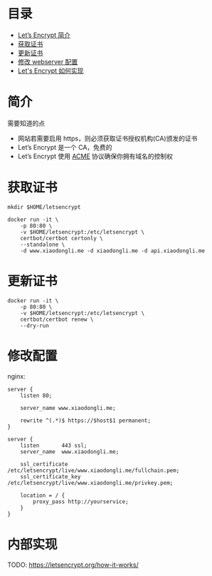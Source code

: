 目录
=================

+ [Let’s Encrypt 简介](#简介)
+ [获取证书](#获取证书)
+ [更新证书](#更新证书)
+ [修改 webserver 配置](#修改配置)
+ [Let's Encrypt 如何实现](#内部实现)

# 简介

需要知道的点

- 网站若需要启用 https，则必须获取证书授权机构(CA)颁发的证书
- Let’s Encrypt 是一个 CA，免费的
- Let’s Encrypt 使用 [ACME](https://ietf-wg-acme.github.io/acme/draft-ietf-acme-acme.txt) 协议确保你拥有域名的控制权

# 获取证书

```
mkdir $HOME/letsencrypt

docker run -it \
    -p 80:80 \
    -v $HOME/letsencrypt:/etc/letsencrypt \
    certbot/certbot certonly \
    --standalone \
    -d www.xiaodongli.me -d xiaodongli.me -d api.xiaodongli.me
```

# 更新证书

```
docker run -it \
    -p 80:80 \
    -v $HOME/letsencrypt:/etc/letsencrypt \
    certbot/certbot renew \
    --dry-run
```

# 修改配置

nginx:

```nginx
server {
    listen 80;

    server_name www.xiaodongli.me;

    rewrite ^(.*)$ https://$host$1 permanent;
}

server {
    listen       443 ssl; 
    server_name  www.xiaodongli.me;

    ssl_certificate /etc/letsencrypt/live/www.xiaodongli.me/fullchain.pem;
    ssl_certificate_key /etc/letsencrypt/live/www.xiaodongli.me/privkey.pem;
    
    location = / {
        proxy_pass http://yourservice;
    }
}
```

# 内部实现

TODO: https://letsencrypt.org/how-it-works/
